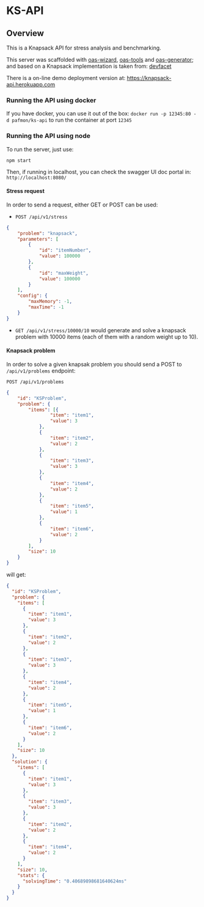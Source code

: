 # KS-API

## Overview
This is a Knapsack API for stress analysis and benchmarking. 

This server was scaffolded with [oas-wizard](https://github.com/pafmon/oas-wizard), [oas-tools](https://github.com/isa-group/oas-tools) and [oas-generator](https://github.com/isa-group/oas-generator); and based on a Knapsack implementation is taken from: [devfacet](http://github.com/devfacet/knapsack)

There is a on-line demo deployment version at: https://knapsack-api.herokuapp.com


### Running the API using docker

If you have docker, you can use it out of the box: `docker run -p 12345:80 -d pafmon/ks-api` to run the container at port `12345`


### Running the API using node

To run the server, just use:

```
npm start
```

Then, if running in localhost, you can check the swagger UI doc portal in: `http://localhost:8080/`

#### Stress request

In order to send a request, either GET or POST can be used:

- `POST /api/v1/stress` 
```json
{
	"problem": "knapsack",
	"parameters": [
		{
			"id": "itemNumber",
			"value": 100000
		},
		{
			"id": "maxWeight",
			"value": 100000
		}
	],
	"config": {
		"maxMemory": -1,
		"maxTime": -1
	}
}
```

- `GET /api/v1/stress/10000/10` would generate and solve a knapsack problem with 10000 items (each of them with a random weight up to 10).

#### Knapsack problem

In order to solve a given knapsak problem you should send a POST to `/api/v1/problems` endpoint: 

`POST /api/v1/problems`
```json
{
    "id": "KSProblem",
    "problem": {
        "items": [{
                "item": "item1",
                "value": 3
            },
            {
                "item": "item2",
                "value": 2
            },
            {
                "item": "item3",
                "value": 3
            },
            {
                "item": "item4",
                "value": 2
            },
            {
                "item": "item5",
                "value": 1
            },
            {
                "item": "item6",
                "value": 2
            }
        ],
        "size": 10
    }
}
```
will get: 
```json
{
  "id": "KSProblem",
  "problem": {
    "items": [
      {
        "item": "item1",
        "value": 3
      },
      {
        "item": "item2",
        "value": 2
      },
      {
        "item": "item3",
        "value": 3
      },
      {
        "item": "item4",
        "value": 2
      },
      {
        "item": "item5",
        "value": 1
      },
      {
        "item": "item6",
        "value": 2
      }
    ],
    "size": 10
  },
  "solution": {
    "items": [
      {
        "item": "item1",
        "value": 3
      },
      {
        "item": "item3",
        "value": 3
      },
      {
        "item": "item2",
        "value": 2
      },
      {
        "item": "item4",
        "value": 2
      }
    ],
    "size": 10,
    "stats": {
      "solvingTime": "0.40689898681640624ms"
    }
  }
}
```
